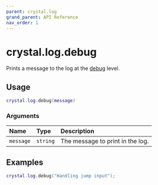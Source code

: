 ```yaml
---
parent: crystal.log
grand_parent: API Reference
nav_order: 1
---
```


# crystal.log.debug

Prints a message to the log at the [debug](verbosity) level.

## Usage

```lua
crystal.log.debug(message)
```

### Arguments

| Name      | Type     | Description                      |
| :-------- | :------- | :------------------------------- |
| `message` | `string` | The message to print in the log. |

## Examples

```lua
crystal.log.debug("Handling jump input");
```
